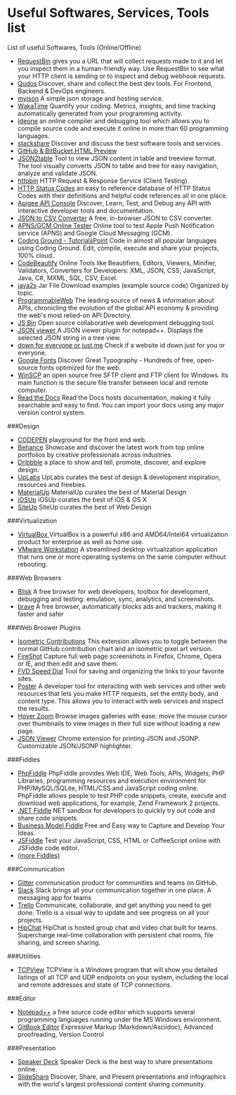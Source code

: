 # Useful Softwares, Services, Tools list
List of useful Softwares, Tools (Online/Offline)


- <a href="http://requestb.in/" target="_blank" >RequestBin</a> gives you a URL that will collect requests made to it and let you inspect them in a human-friendly way. Use RequestBin to see what your HTTP client is sending or to inspect and debug webhook requests.
- <a href="https://www.qudos.io/" target="_blank" >Qudos</a> Discover, share and collect the best dev tools. For Frontend, Backend & DevOps engineers.
- <a href="http://myjson.com/" target="_blank" >myjson</a> A simple json storage and hosting service.
- <a href="https://wakatime.com/" target="_blank" >WakaTime</a> Quantify your coding. Metrics, insights, and time tracking automatically generated from your programming activity.
- <a href="https://ideone.com/" target="_blank" >Ideone</a> an online compiler and debugging tool which allows you to compile source code and execute it online in more than 60 programming languages.
- <a href="http://stackshare.io/" target="_blank" >stackshare</a> Discover and discuss the best software tools and services.
- <a href="http://htmlpreview.github.io/" target="_blank" >GitHub & BitBucket HTML Preview</a> 
- <a href="http://json2table.com/" target="_blank" >JSON2table</a> Tool to view JSON content in table and treeview format. The tool visually converts JSON to table and tree for easy navigation, analyze and validate JSON.
- <a href="http://httpbin.org/" target="_blank" >httpbin</a> HTTP Request & Response Service (Client Testing).
- <a href="https://httpstatuses.com/" target="_blank" >HTTP Status Codes</a> an easy to reference database of HTTP Status Codes with their definitions and helpful code references all in one place. 
- <a href="https://apigee.com/providers" target="_blank" >Apigee API Console</a> Discover, Learn, Test, and Debug any API with interactive developer tools and documentation. 
- <a href="http://konklone.io/json/" target="_blank" >JSON to CSV Converter</a> A free, in-browser JSON to CSV converter.
- <a href="http://apns-gcm.bryantan.info/" target="_blank" >APNS/GCM Online Tester</a> Online tool to test Apple Push Notification service (APNS) and Google Cloud Messaging (GCM).
- <a href="http://www.tutorialspoint.com/codingground.htm" target="_blank" >Coding Ground - TutorialsPoint</a> Code in almost all popular languages using Coding Ground. Edit, compile, execute and share your projects, 100% cloud.
- <a href="http://codebeautify.org/" target="_blank" >CodeBeautify</a> Online Tools like Beautifiers, Editors, Viewers, Minifier, Validators, Converters for Developers: XML, JSON, CSS, JavaScript, Java, C#, MXML, SQL, CSV, Excel.
- <a href="http://www.java2s.com/Code/Jar/CatalogJar.htm" target="_blank" >java2s</a> Jar File Download examples (example source code) Organized by topic.
- <a href="http://www.programmableweb.com/" target="_blank" >ProgrammableWeb</a> The leading source of news & information about APIs, chronicling the evolution of the global API economy & providing the web's most relied-on API Directory.
- <a href="http://jsbin.com/" target="_blank" >JS Bin</a> Open source collaborative web development debugging tool.
- <a href="https://github.com/kapilratnani/JSON-Viewer" target="_blank" >JSON viewer </a> A JSON viewer plugin for notepad++. Displays the selected JSON string in a tree view.
- <a href="http://www.downforeveryoneorjustme.com/" target="_blank" >down for everyone or just me</a> Check if a website id down just for you or everyone.
- <a href="http://www.downforeveryoneorjustme.com/" target="_blank" >Google Fonts</a> Discover Great Typography - Hundreds of free, open-source fonts optimized for the web. 
- <a href="https://winscp.net/eng/index.php" target="_blank" >WinSCP</a> an open source free SFTP client and FTP client for Windows. Its main function is the secure file transfer between local and remote computer.
- <a href="https://readthedocs.org/" target="_blank" >Read the Docs</a> Read the Docs hosts documentation, making it fully searchable and easy to find. You can import your docs using any major version control system.

###Design

- <a href="http://codepen.io/" target="_blank" >CODEPEN</a> playground for the front end web.
- <a href="https://www.behance.net/" target="_blank" >Behance</a> Showcase and discover the latest work from top online portfolios by creative professionals across industries.
- <a href="https://dribbble.com/" target="_blank" >Dribbble</a> a place to show and tell, promote, discover, and explore design.
- <a href="http://www.uplabs.com/" target="_blank" >UpLabs</a> UpLabs curates the best of design & development inspiration, resources and freebies. 
- <a href="http://www.materialup.com/" target="_blank" >MaterialUp</a> MaterialUp curates the best of Material Design
- <a href="http://www.ios.uplabs.com/" target="_blank" >iOSUp</a> iOSUp curates the best of iOS & OS X
- <a href="http://www.site.uplabs.com/" target="_blank" >SiteUp</a> SiteUp curates the best of Web Design

###Virtualization

- <a href="https://www.virtualbox.org/" target="_blank" >VirtualBox </a> VirtualBox is a powerful x86 and AMD64/Intel64 virtualization product for enterprise as well as home use.
- <a href="http://www.vmware.com/in/products/player" target="_blank" >VMware Workstation</a> A streamlined desktop virtualization application that runs one or more operating systems on the same computer without rebooting.

###Web Browsers

- <a href="https://blisk.io/" target="_blank" >Blisk</a> A free browser for web developers, toolbox for development, debugging and testing: emulation, sync, analytics, and screenshots.
- <a href="https://brave.com/" target="_blank" >brave</a> A free browser, automatically blocks ads and trackers, making it faster and safer 

###Web Broswer Plugins

- <a href="https://chrome.google.com/webstore/detail/isometric-contributions/mjoedlfflcchnleknnceiplgaeoegien" target="_blank" >Isometric Contributions</a> This extension allows you to toggle between the normal GitHub contribution chart and an isometric pixel art version.
- <a href="http://getfireshot.com/" target="_blank" >FireShot</a> Capture full web page screenshots in Firefox, Chrome, Opera or IE, and then edit and save them.
- <a href="http://fvdspeeddial.com/" target="_blank" >FVD Speed Dial</a> Tool for saving and organizing the links to your favorite sites.
- <a href="https://addons.mozilla.org/en-US/firefox/addon/poster/" target="_blank" >Poster</a> A developer tool for interacting with web services and other web resources that lets you make HTTP requests, set the entity body, and content type. This allows you to interact with web services and inspect the results.
- <a href="https://chrome.google.com/webstore/detail/hover-zoom/nonjdcjchghhkdoolnlbekcfllmednbl?hl=en" target="_blank" >Hover Zoom</a> Browse images galleries with ease: move the mouse cursor over thumbnails to view images in their full size without loading a new page. 
- <a href="https://chrome.google.com/webstore/detail/json-viewer/gbmdgpbipfallnflgajpaliibnhdgobh" target="_blank" >JSON Viewer</a> Chrome extension for printing JSON and JSONP. Customizable JSON/JSONP highlighter.

###Fiddles

- <a href="http://phpfiddle.org/" target="_blank" >PhpFiddle</a> PhpFiddle provides Web IDE, Web Tools, APIs, Widgets, PHP Libraries, programming resources and execution environment for PHP/MySQL/SQLite, HTML/CSS and JavaScript coding online. PhpFiddle allows people to test PHP code snippets, create, execute and download web applications, for example, Zend Framework 2 projects.
- <a href="https://dotnetfiddle.net/" target="_blank" >.NET Fiddle</a> NET sandbox for developers to quickly try out code and share code snippets.
- <a href="https://bmfiddle.com/" target="_blank" >Business Model Fiddle</a> Free and Easy way to Capture and Develop Your Ideas.
- <a href="https://jsfiddle.net/" target="_blank" >JSFiddle</a> Test your JavaScript, CSS, HTML or CoffeeScript online with JSFiddle code editor.
- <a href="https://github.com/AnanthaRajuC/Useful-Softwares-Tools-list/blob/master/Fiddles.md" target="_blank" >(more Fiddles)</a>

###Communication

- <a href="https://gitter.im/" target="_blank" >Gitter</a> communication product for communities and teams on GitHub. 
- <a href="https://slack.com/" target="_blank" >Slack</a> Slack brings all your communication together in one place. A messaging app for teams
- <a href="https://trello.com/" target="_blank" >Trello</a> Communicate, collaborate, and get anything you need to get done. Trello is a visual way to update and see progress on all your projects.
- <a href="https://www.hipchat.com/" target="_blank" >HipChat</a> HipChat is hosted group chat and video chat built for teams. Supercharge real-time collaboration with persistent chat rooms, file sharing, and screen sharing.

###Utilities

- <a href="https://technet.microsoft.com/en-gb/sysinternals/bb897437" target="_blank" >TCPView</a> TCPView is a Windows program that will show you detailed listings of all TCP and UDP endpoints on your system, including the local and remote addresses and state of TCP connections.

###Editor

- <a href="https://notepad-plus-plus.org/" target="_blank" >Notepad++</a> a free source code editor which supports several programming languages running under the MS Windows environment.
- <a href="https://www.gitbook.com/editor" target="_blank" >GitBook Editor</a> Expressive Markup (Markdown/Asciidoc), Advanced proofreading, Version Control

###Presentation

- <a href="https://speakerdeck.com/" target="_blank" >Speaker Deck</a> Speaker Deck is the best way to share presentations online.
- <a href="http://www.slideshare.net/" target="_blank" >SlideShare</a> Discover, Share, and Present presentations and infographics with the world's largest professional content sharing community.
